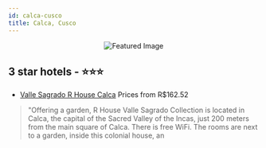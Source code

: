 ```yaml
---
id: calca-cusco
title: Calca, Cusco
---
```


<center><img src="https://i.travelapi.com/hotels/17000000/16230000/16224600/16224542/0d14a32e_z.jpg" alt="Featured Image" /></center>


##  3 star hotels - ⭐️⭐️⭐️

-    [Valle Sagrado R House Calca](https://www.hurb.com/br/hotels/calca/valle-sagrado-r-house-calca-JNP-JP02805S?cmp=18055) Prices from R$162.52
   > &quot;Offering a garden, R House Valle Sagrado Collection is located in Calca, the capital of the Sacred Valley of the Incas, just 200 meters from the main square of Calca. There is free WiFi.
The rooms are next to a garden, inside this colonial house, an
